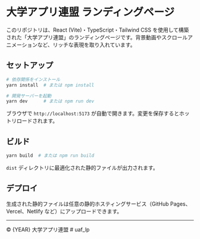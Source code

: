 # 大学アプリ連盟 ランディングページ

このリポジトリは、React (Vite)・TypeScript・Tailwind CSS を使用して構築された「大学アプリ連盟」のランディングページです。背景動画やスクロールアニメーションなど、リッチな表現を取り入れています。

## セットアップ

```bash
# 依存関係をインストール
yarn install  # または npm install

# 開発サーバーを起動
yarn dev      # または npm run dev
```

ブラウザで `http://localhost:5173` が自動で開きます。変更を保存するとホットリロードされます。

## ビルド

```bash
yarn build  # または npm run build
```

`dist` ディレクトリに最適化された静的ファイルが出力されます。

## デプロイ
生成された静的ファイルは任意の静的ホスティングサービス（GitHub Pages、Vercel、Netlify など）にアップロードできます。

---

© {YEAR} 大学アプリ連盟 # uaf_lp
